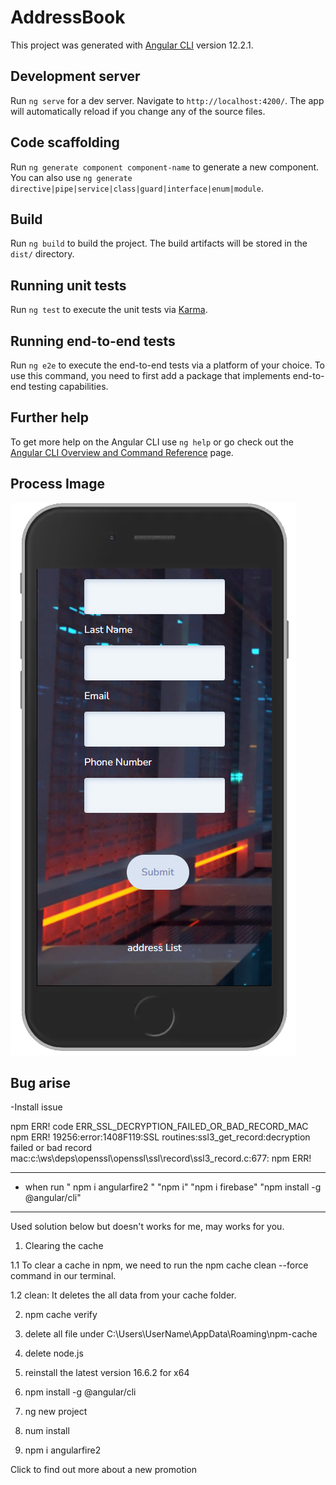 # AddressBook

This project was generated with [Angular CLI](https://github.com/angular/angular-cli) version 12.2.1.

## Development server

Run `ng serve` for a dev server. Navigate to `http://localhost:4200/`. The app will automatically reload if you change any of the source files.

## Code scaffolding

Run `ng generate component component-name` to generate a new component. You can also use `ng generate directive|pipe|service|class|guard|interface|enum|module`.

## Build

Run `ng build` to build the project. The build artifacts will be stored in the `dist/` directory.

## Running unit tests

Run `ng test` to execute the unit tests via [Karma](https://karma-runner.github.io).

## Running end-to-end tests

Run `ng e2e` to execute the end-to-end tests via a platform of your choice. To use this command, you need to first add a package that implements end-to-end testing capabilities.

## Further help

To get more help on the Angular CLI use `ng help` or go check out the [Angular CLI Overview and Command Reference](https://angular.io/cli) page.

## Process Image

![UI](https://github.com/AnastasiaYiChen/AddressBook/blob/main/src/assets/images/ui.PNG)

## Bug arise 

-Install issue

npm ERR! code ERR_SSL_DECRYPTION_FAILED_OR_BAD_RECORD_MAC
npm ERR! 19256:error:1408F119:SSL routines:ssl3_get_record:decryption failed or bad record mac:c:\ws\deps\openssl\openssl\ssl\record\ssl3_record.c:677:
npm ERR!

--------------------------------------------------------------------------------------------
-  when run " npm i angularfire2 " "npm i" "npm i firebase" "npm install -g @angular/cli"
--------------------------------------------------------------------------------------------

Used solution below but doesn't works for me, may works for you.



1. Clearing the cache

  1.1 To clear a cache in npm, we need to run the npm cache clean --force command in our terminal.

  1.2 clean: It deletes the all data from your cache folder.

2. npm cache verify

3. delete all file under C:\Users\UserName\AppData\Roaming\npm-cache

4. delete node.js

5. reinstall the latest version 16.6.2  for x64

6. npm install -g @angular/cli

7. ng new project

8. num install

9. npm i angularfire2




Click to find out more about a new promotion
